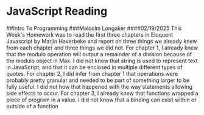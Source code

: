 # JavaScript Reading
##Intro To Programming
###Malcolm Longaker
####02/19/2025
This Week's Homework was to read the first three chapters in Eloquent Javascript by Marjin Haverbeke and report on three things we already knew from each chapter and three things we did not. For chapter 1, I already knew that the modulo operation will output a remainder of a division because of the modulo object in Max. I did not know that string is used to represent text in JavaScript, and that it can be enclosed in multiple different types of quotes. For chapter 2, I did infer from chapter 1 that operations were probably pretty granular and needed to be part of something larger to be fully useful. I did not how that happened with the way statements allowing side effects to occur. For chapter 3, I already knew that functions wrapped a piece of program in a value. I did not know that a binding can exist within or outside of a function